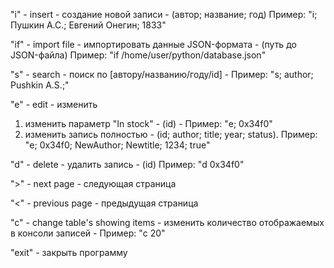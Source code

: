 "i" - insert - создание новой записи - (автор; название; год) Пример: "i; Пушкин А.С.; Евгений Онегин; 1833"

"if" - import file - импортировать данные JSON-формата - (путь до JSON-файла) Пример: "if /home/user/python/database.json"

"s" - search - поиск по [автору/названию/году/id] - Пример: "s; author; Pushkin A.S.;"

"e" - edit - изменить
1. изменить параметр "In stock" - (id) - Пример: "e; 0x34f0" 
2. изменить запись полностью - (id; author; title; year; status). Пример: "e; 0x34f0; NewAuthor; Newtitle; 1234; true"

"d" - delete - удалить запись - (id) Пример: "d 0x34f0"

">" - next page - следующая страница

"<" - previous page - предыдущая страница

"c" - change table's showing items - изменить количество отображаемых в консоли записей - Пример: "c 20"

"exit" - закрыть программу
